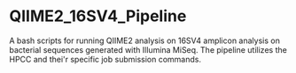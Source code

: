 # QIIME2_16SV4_Pipeline
A bash scripts for running QIIME2 analysis on 16SV4 amplicon analysis on bacterial sequences generated with Illumina MiSeq. The pipeline utilizes the HPCC and thei'r specific job submission commands. 
